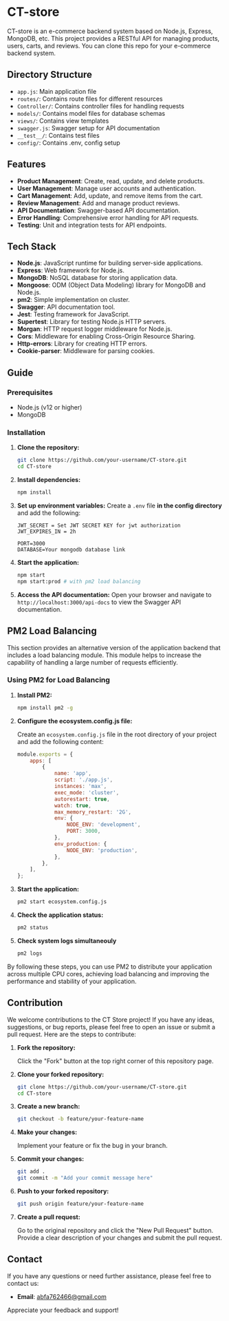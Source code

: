 # CT-store

CT-store is an e-commerce backend system based on Node.js, Express, MongoDB, etc. This project provides a RESTful API for managing products, users, carts, and reviews.
You can clone this repo for your e-commerce backend system.

## Directory Structure

-   `app.js`: Main application file
-   `routes/`: Contains route files for different resources
-   `Controller/`: Contains controller files for handling requests
-   `models/`: Contains model files for database schemas
-   `views/`: Contains view templates
-   `swagger.js`: Swagger setup for API documentation
-   `__test__/`: Contains test files
-   `config/`: Contains .env, config setup

## Features

-   **Product Management**: Create, read, update, and delete products.
-   **User Management**: Manage user accounts and authentication.
-   **Cart Management**: Add, update, and remove items from the cart.
-   **Review Management**: Add and manage product reviews.
-   **API Documentation**: Swagger-based API documentation.
-   **Error Handling**: Comprehensive error handling for API requests.
-   **Testing**: Unit and integration tests for API endpoints.

## Tech Stack

-   **Node.js**: JavaScript runtime for building server-side applications.
-   **Express**: Web framework for Node.js.
-   **MongoDB**: NoSQL database for storing application data.
-   **Mongoose**: ODM (Object Data Modeling) library for MongoDB and Node.js.
-   **pm2**: Simple implementation on cluster.
-   **Swagger**: API documentation tool.
-   **Jest**: Testing framework for JavaScript.
-   **Supertest**: Library for testing Node.js HTTP servers.
-   **Morgan**: HTTP request logger middleware for Node.js.
-   **Cors**: Middleware for enabling Cross-Origin Resource Sharing.
-   **Http-errors**: Library for creating HTTP errors.
-   **Cookie-parser**: Middleware for parsing cookies.

## Guide

### Prerequisites

-   Node.js (v12 or higher)
-   MongoDB

### Installation

1. **Clone the repository:**

    ```bash
    git clone https://github.com/your-username/CT-store.git
    cd CT-store
    ```

2. **Install dependencies:**

    ```bash
    npm install
    ```

3. **Set up environment variables:**
   Create a `.env` file **in the config directory** and add the following:

    ```env
    JWT_SECRET = Set JWT SECRET KEY for jwt authorization
    JWT_EXPIRES_IN = 2h

    PORT=3000
    DATABASE=Your mongodb database link
    ```

4. **Start the application:**

    ```bash
    npm start
    npm start:prod # with pm2 load balancing
    ```

5. **Access the API documentation:**
   Open your browser and navigate to `http://localhost:3000/api-docs` to view the Swagger API documentation.

## PM2 Load Balancing

This section provides an alternative version of the application backend that includes a load balancing module. This module helps to increase the capability of handling a large number of requests efficiently.

### Using PM2 for Load Balancing

1. **Install PM2:**

    ```bash
    npm install pm2 -g
    ```

2. **Configure the ecosystem.config.js file:**

    Create an `ecosystem.config.js` file in the root directory of your project and add the following content:

    ```javascript
    module.exports = {
        apps: [
            {
                name: 'app',
                script: './app.js',
                instances: 'max',
                exec_mode: 'cluster',
                autorestart: true,
                watch: true,
                max_memory_restart: '2G',
                env: {
                    NODE_ENV: 'development',
                    PORT: 3000,
                },
                env_production: {
                    NODE_ENV: 'production',
                },
            },
        ],
    };
    ```

3. **Start the application:**

    ```bash
    pm2 start ecosystem.config.js
    ```

4. **Check the application status:**

    ```bash
    pm2 status
    ```

5. **Check system logs simultaneouly**

    ```bash
    pm2 logs
    ```

By following these steps, you can use PM2 to distribute your application across multiple CPU cores, achieving load balancing and improving the performance and stability of your application.

## Contribution

We welcome contributions to the CT Store project! If you have any ideas, suggestions, or bug reports, please feel free to open an issue or submit a pull request. Here are the steps to contribute:

1. **Fork the repository:**

    Click the "Fork" button at the top right corner of this repository page.

2. **Clone your forked repository:**

    ```bash
    git clone https://github.com/your-username/CT-store.git
    cd CT-store
    ```

3. **Create a new branch:**

    ```bash
    git checkout -b feature/your-feature-name
    ```

4. **Make your changes:**

    Implement your feature or fix the bug in your branch.

5. **Commit your changes:**

    ```bash
    git add .
    git commit -m "Add your commit message here"
    ```

6. **Push to your forked repository:**

    ```bash
    git push origin feature/your-feature-name
    ```

7. **Create a pull request:**

    Go to the original repository and click the "New Pull Request" button. Provide a clear description of your changes and submit the pull request.

## Contact

If you have any questions or need further assistance, please feel free to contact us:

-   **Email**: abfa762466@gmail.com

Appreciate your feedback and support!
